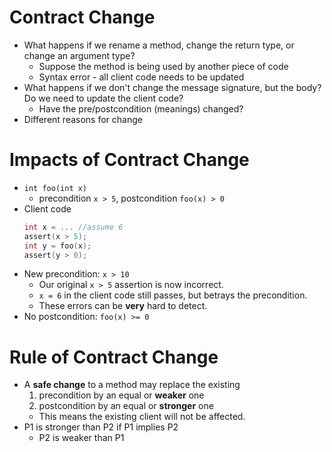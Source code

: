 # Contract Change
- What happens if we rename a method, change the return type, or change an argument type?
	- Suppose the method is being used by another piece of code
	- Syntax error - all client code needs to be updated
- What happens if we don't change the message signature, but the body? Do we need to update the client code?
	- Have the pre/postcondition (meanings) changed?
- Different reasons for change

# Impacts of Contract Change
- `int foo(int x)`
	- precondition `x > 5`, postcondition `foo(x) > 0`
- Client code
	```c
	int x = ... //assume 6
	assert(x > 5);
	int y = foo(x);
	assert(y > 0);
	```
- New precondition: `x > 10`
	- Our original `x > 5` assertion is now incorrect.
	- `x = 6` in the client code still passes, but betrays the precondition.
	- These errors can be **very** hard to detect.
- No postcondition: `foo(x) >= 0`

# Rule of Contract Change
- A **safe change** to a method may replace the existing
	1. precondition by an equal or **weaker** one
	2. postcondition by an equal or **stronger** one
	- This means the existing client will not be affected.
- P1 is stronger than P2 if P1 implies P2
	- P2 is weaker than P1